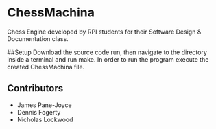 # ChessMachina

Chess Engine developed by RPI students for their Software Design & Documentation class.

##Setup
Download the source code run, then navigate to the directory inside a terminal and run make.
In order to run the program execute the created ChessMachina file.

## Contributors

-   James Pane-Joyce
-   Dennis Fogerty
-   Nicholas Lockwood